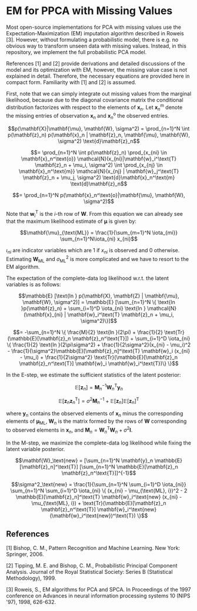 # EM for PPCA with Missing Values

Most open-source implementations for PCA with missing values use the Expectation-Maximization (EM) imputation algorithm described in Roweis [3]. However, without formulating a probabilistic model, there is e.g. no obvious way to transform unseen data with missing values. Instead, in this repository, we implement the full probabilistic PCA model.

References [1] and [2] provide derivations and detailed discussions of the model and its optimization with EM, however, the missing value case is not explained in detail. Therefore, the necessary equations are provided here in compact form. Familiarity with [1] and [2] is assumed.

First, note that we can simply integrate out missing values from the marginal likelihood, because due to the diagonal covariance matrix the conditional distribution factorizes with respect to the elements of $`\mathbf{x}_n`$. Let $`\mathbf{x}_n^\text{m}`$ denote the missing entries of observation $`\mathbf{x}_n`$ and $`\mathbf{x}_n^\text{o}`$ the observed entries.

```math
p(\mathbf{X}|\mathbf{\mu}, \mathbf{W}, \sigma^2) = \prod_{n=1}^N \int p(\mathbf{z}_n) p(\mathbf{x}_n | \mathbf{z}_n, \mathbf{\mu}, \mathbf{W}, \sigma^2) \text{d}\mathbf{z}_n
```
```math
= \prod_{n=1}^N \int p(\mathbf{z}_n) \prod_{x_{ni} \in \mathbf{x}_n^\text{o}} \mathcal{N}(x_{ni}|\mathbf{w}_i^\text{T} \mathbf{z}_n + \mu_i, \sigma^2) \int \prod_{x_{nj} \in \mathbf{x}_n^\text{m}} \mathcal{N}(x_{nj} | \mathbf{w}_j^\text{T} \mathbf{z}_n + \mu_j, \sigma^2) \text{d}\mathbf{x}_n^\text{m} \text{d}\mathbf{z}_n
```
```math
= \prod_{n=1}^N p(\mathbf{x}_n^\text{o}|\mathbf{\mu}, \mathbf{W}, \sigma^2)
```

Note that $`\mathbf{w}_i^\text{T}`$ is the $`i`$-th row of $`\mathbf{W}`$. From this equation we can already see that the maximum likelihood estimate of $`\mathbf{\mu}`$ is given by:

```math
\mathbf{\mu}_{\text{ML}} = \frac{1}{\sum_{m=1}^N \iota_{mi}} \sum_{n=1}^N\iota_{ni} x_{ni}
```

$`\iota_{ni}`$ are indicator variables which are 1 if $`x_{ni}`$ is observed and 0 otherwise. Estimating $`\mathbf{W}_\text{ML}`$ and $`\sigma_\text{ML}^2`$ is more complicated and we have to resort to the EM algorithm.

The expectation of the complete-data log likelihood w.r.t. the latent variables is as follows:

```math
\mathbb{E} [\text{ln } p(\mathbf{X}, \mathbf{Z} | \mathbf{\mu}, \mathbf{W}, \sigma^2)] = \mathbb{E} [\sum_{n=1}^N \{ \text{ln }p(\mathbf{z}_n) + \sum_{i=1}^D \iota_{ni} \text{ln } \mathcal{N} (\mathbf{x}_{ni} | \mathbf{w}_i^\text{T} \mathbf{z}_n + \mu_i, \sigma^2)\}]
```
```math
= -\sum_{n=1}^N \{ \frac{M}{2} \text{ln }(2\pi) + \frac{1}{2} \text{Tr}(\mathbb{E}[\mathbf{z}_n \mathbf{z}_n^\text{T}]) + \sum_{i=1}^D \iota_{ni} \{ \frac{1}{2} \text{ln }(2\pi\sigma^2) + \frac{1}{2\sigma^2}(x_{ni} - \mu_i)^2 - \frac{1}{\sigma^2}\mathbb{E}[\mathbf{z}_n]^\text{T} \mathbf{w}_i (x_{ni} - \mu_i) + \frac{1}{2\sigma^2} \text{Tr}(\mathbb{E}[\mathbf{z}_n \mathbf{z}_n^\text{T}] \mathbf{w}_i \mathbf{w}_i^\text{T})\} \}
```

In the E-step, we estimate the sufficient statistics of the latent posterior:

```math
\mathbb{E} [\mathbf{z}_n] = \mathbf{M}_n^{-1} \mathbf{W}_n^\text{T} \mathbf{y}_n
```
```math
\mathbb{E} [\mathbf{z}_n \mathbf{z}_n^\text{T}] = \sigma^2 \mathbf{M}_n^{-1} + \mathbb{E}[\mathbf{z}_n] \mathbb{E}[\mathbf{z}_n]^\text{T}
```

where $`\mathbf{y}_n`$ contains the observed elements of $`\mathbf{x}_n`$ minus the corresponding elements of $`\mathbf{\mu}_\text{ML}`$, $`\mathbf{W}_n`$ is the matrix formed by the rows of $`\mathbf{W}`$ corresponding to observed elements in $`\mathbf{x}_n`$, and $`\mathbf{M}_n = \mathbf{W}_n^\text{T} \mathbf{W}_n + \sigma^2 \mathbf{I}`$.

In the M-step, we maximize the complete-data log likelihood while fixing the latent variable posterior.

```math
\mathbf{W}_\text{new} = [\sum_{n=1}^N \mathbf{y}_n \mathbb{E}[\mathbf{z}_n]^\text{T}] [\sum_{n=1}^N \mathbb{E}[\mathbf{z}_n \mathbf{z}_n^\text{T}]]^{-1}
```
```math
\sigma^2_\text{new} = \frac{1}{\sum_{n=1}^N \sum_{i=1}^D \iota_{ni}} \sum_{n=1}^N \sum_{i=1}^D \iota_{ni} \{ (x_{ni} - \mu_{\text{ML}, i})^2 - 2 \mathbb{E}[\mathbf{z}_n]^\text{T} \mathbf{w}_i^\text{new} (x_{ni} - \mu_{\text{ML}, i}) + \text{Tr}(\mathbb{E}[\mathbf{z}_n \mathbf{z}_n^\text{T}] \mathbf{w}_i^\text{new} (\mathbf{w}_i^\text{new})^\text{T}) \}
```

## References

[1] Bishop, C. M., Pattern Recognition and Machine Learning. New York: Springer, 2006.

[2] Tipping, M. E. and Bishop, C. M., Probabilistic Principal Component Analysis. Journal of the Royal Statistical Society: Series B (Statistical Methodology), 1999.

[3] Roweis, S., EM algorithms for PCA and SPCA. In Proceedings of the 1997 conference on Advances in neural information processing systems 10 (NIPS '97), 1998, 626-632.
